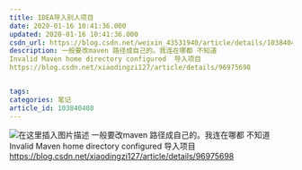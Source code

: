 ```yaml
---
title: IDEA导入别人项目
date: 2020-01-16 10:41:36.000
updated: 2020-01-16 10:41:36.000
csdn_url: https://blog.csdn.net/weixin_43531940/article/details/103840408
description: 一般要改maven 路径成自己的。我连在哪都 不知道
Invalid Maven home directory configured  导入项目
https://blog.csdn.net/xiaodingzi127/article/details/96975698


tags: 
categories: 笔记
article_id: 103840408
---
```

﻿![在这里插入图片描述](http://img.yayi.site/csdn/20200105095643957.png-watermaskStyle)
一般要改maven 路径成自己的。我连在哪都 不知道
	Invalid Maven home directory configured  导入项目
https://blog.csdn.net/xiaodingzi127/article/details/96975698
